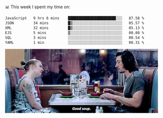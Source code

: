 📊 This week I spent my time on:
<!--START_SECTION:waka-->

```text
JavaScript   9 hrs 6 mins    ██████████████████████░░░   87.58 %
JSON         34 mins         █▒░░░░░░░░░░░░░░░░░░░░░░░   05.57 %
XML          32 mins         █▒░░░░░░░░░░░░░░░░░░░░░░░   05.13 %
EJS          5 mins          ▒░░░░░░░░░░░░░░░░░░░░░░░░   00.80 %
SQL          3 mins          ░░░░░░░░░░░░░░░░░░░░░░░░░   00.54 %
YAML         1 min           ░░░░░░░░░░░░░░░░░░░░░░░░░   00.31 %
```

<!--END_SECTION:waka-->


![](goodSoup.gif)
